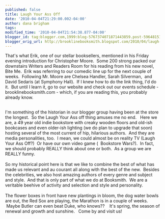 ```yaml
---
published: false
title: Laugh Your Ass Off
date: '2010-04-04T21:29:00.002-04:00'
author: dana brigham
tags: 
modified_time: '2010-04-04T21:54:38.877-04:00'
blogger_id: tag:blogger.com,1999:blog-5767374071871443859.post-5964815195682596169
blogger_orig_url: http://brooklinebooksmith.blogspot.com/2010/04/laugh-your-ass-off.html
---
```


That's what Erik, one of our stellar booksellers, mentioned in his Friday evening introduction for Christopher Moore.  Some 200 strong packed our downstairs Writers and Readers Room for his reading from his new novel, Bite Me.  Erik was referring to our comedic line up for the next couple of weeks.  Following Mr. Moore are Chelsea Handler, Sarah Silverman,  and David Sedaris (at Symphony Hall).  If I knew how to do the link thing, I'd do it.  But until I learn it, go to our website and check out our events schedule - brooklinebooksmith.com - which, if you are reading this, you probably already know.<div><br /></div><div>I'm something of the historian in our blogger group having been at the store the longest.  So the Laugh Your Ass off thing amuses me no end.   Here we are, a 49 year old indie bookstore with creaky wooden floors and old-ish bookcases and even older-ish lighting (we do plan to upgrade that soon) hosting several of the most current of hip, hilarious authors.  And they are media personalities, too.  I mean, we could almost be on reality TV (Laugh Your Ass Off?)  Or have our own video game (  Bookstore Wars?).  In fact, we should probably REALLY think about one or both.  As a group we are REALLY funny.  </div><div><br /></div><div>So my historical point here is that we like to combine the best of what has made us relevant and au courant all along with the best of the new.  Besides the celebrities, we also host amazing authors of every genre and subject and style.  And that is only part of what we do at Booksmith.  We are a veritable beehive of activity and selection and style and personality.</div><div><br /></div><div>The flower boxes in front have new plantings in bloom, the dog water bowls are out, the Red Sox are playing, the Marathon is in a couple of weeks.  Maybe Butler can even beat Duke, who knows??    It's spring, the season of renewal and growth and sunshine.   Come by and visit us!</div>